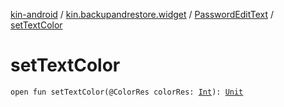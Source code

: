 [kin-android](../../index.md) / [kin.backupandrestore.widget](../index.md) / [PasswordEditText](index.md) / [setTextColor](./set-text-color.md)

# setTextColor

`open fun setTextColor(@ColorRes colorRes: `[`Int`](https://kotlinlang.org/api/latest/jvm/stdlib/kotlin/-int/index.html)`): `[`Unit`](https://kotlinlang.org/api/latest/jvm/stdlib/kotlin/-unit/index.html)